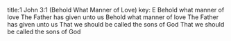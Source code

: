 title:1 John 3:1 (Behold What Manner of Love)
key: E
Behold what manner of love The Father has given unto us
Behold what manner of love The Father has given unto us
That we should be called the sons of God
That we should be called the sons of God

